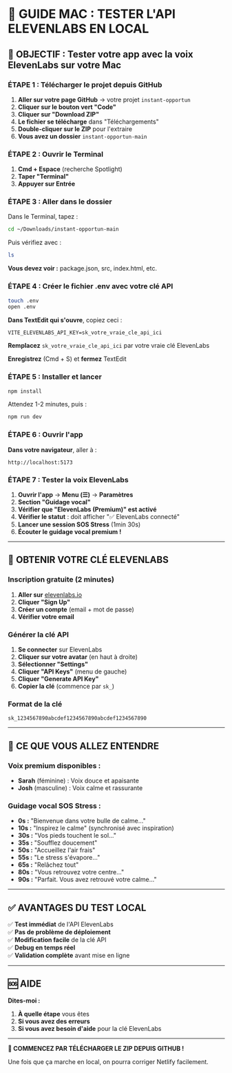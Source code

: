 # 🍎 GUIDE MAC : TESTER L'API ELEVENLABS EN LOCAL

## 🎯 **OBJECTIF : Tester votre app avec la voix ElevenLabs sur votre Mac**

### **ÉTAPE 1 : Télécharger le projet depuis GitHub**

1. **Aller sur votre page GitHub** → votre projet `instant-opportun`
2. **Cliquer sur le bouton vert "Code"** 
3. **Cliquer sur "Download ZIP"**
4. **Le fichier se télécharge** dans "Téléchargements"
5. **Double-cliquer sur le ZIP** pour l'extraire
6. **Vous avez un dossier** `instant-opportun-main`

### **ÉTAPE 2 : Ouvrir le Terminal**

1. **Cmd + Espace** (recherche Spotlight)
2. **Taper "Terminal"**
3. **Appuyer sur Entrée**

### **ÉTAPE 3 : Aller dans le dossier**

Dans le Terminal, tapez :
```bash
cd ~/Downloads/instant-opportun-main
```

Puis vérifiez avec :
```bash
ls
```

**Vous devez voir :** package.json, src, index.html, etc.

### **ÉTAPE 4 : Créer le fichier .env avec votre clé API**

```bash
touch .env
open .env
```

**Dans TextEdit qui s'ouvre**, copiez ceci :
```
VITE_ELEVENLABS_API_KEY=sk_votre_vraie_cle_api_ici
```

**Remplacez** `sk_votre_vraie_cle_api_ici` par votre vraie clé ElevenLabs

**Enregistrez** (Cmd + S) et **fermez** TextEdit

### **ÉTAPE 5 : Installer et lancer**

```bash
npm install
```

Attendez 1-2 minutes, puis :

```bash
npm run dev
```

### **ÉTAPE 6 : Ouvrir l'app**

**Dans votre navigateur**, aller à :
```
http://localhost:5173
```

### **ÉTAPE 7 : Tester la voix ElevenLabs**

1. **Ouvrir l'app** → **Menu (☰)** → **Paramètres**
2. **Section "Guidage vocal"**
3. **Vérifier que "ElevenLabs (Premium)" est activé**
4. **Vérifier le statut** : doit afficher "✅ ElevenLabs connecté"
5. **Lancer une session SOS Stress** (1min 30s)
6. **Écouter le guidage vocal premium !**

---

## 🔑 **OBTENIR VOTRE CLÉ ELEVENLABS**

### **Inscription gratuite (2 minutes)**

1. **Aller sur** [elevenlabs.io](https://elevenlabs.io)
2. **Cliquer "Sign Up"**
3. **Créer un compte** (email + mot de passe)
4. **Vérifier votre email**

### **Générer la clé API**

1. **Se connecter** sur ElevenLabs
2. **Cliquer sur votre avatar** (en haut à droite)
3. **Sélectionner "Settings"**
4. **Cliquer "API Keys"** (menu de gauche)
5. **Cliquer "Generate API Key"**
6. **Copier la clé** (commence par `sk_`)

### **Format de la clé**
```
sk_1234567890abcdef1234567890abcdef1234567890
```

---

## 🎤 **CE QUE VOUS ALLEZ ENTENDRE**

### **Voix premium disponibles :**
- **Sarah** (féminine) : Voix douce et apaisante
- **Josh** (masculine) : Voix calme et rassurante

### **Guidage vocal SOS Stress :**
- **0s :** "Bienvenue dans votre bulle de calme..."
- **10s :** "Inspirez le calme" (synchronisé avec inspiration)
- **30s :** "Vos pieds touchent le sol..."
- **35s :** "Soufflez doucement"
- **50s :** "Accueillez l'air frais"
- **55s :** "Le stress s'évapore..."
- **65s :** "Relâchez tout"
- **80s :** "Vous retrouvez votre centre..."
- **90s :** "Parfait. Vous avez retrouvé votre calme..."

---

## ✅ **AVANTAGES DU TEST LOCAL**

✅ **Test immédiat** de l'API ElevenLabs  
✅ **Pas de problème de déploiement**  
✅ **Modification facile** de la clé API  
✅ **Debug en temps réel**  
✅ **Validation complète** avant mise en ligne  

---

## 🆘 **AIDE**

**Dites-moi :**
1. **À quelle étape** vous êtes
2. **Si vous avez des erreurs**
3. **Si vous avez besoin d'aide** pour la clé ElevenLabs

---

**🎯 COMMENCEZ PAR TÉLÉCHARGER LE ZIP DEPUIS GITHUB !**

Une fois que ça marche en local, on pourra corriger Netlify facilement.